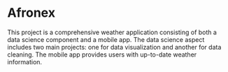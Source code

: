 # Afronex
This project is a comprehensive weather application consisting of both a data science component and a mobile app. The data science aspect includes two main projects: one for data visualization and another for data cleaning. The mobile app provides users with up-to-date weather information.
